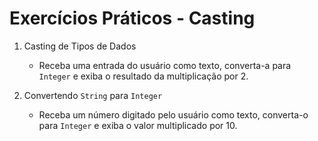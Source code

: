 # Exercícios Práticos - Casting

1. Casting de Tipos de Dados
    - Receba uma entrada do usuário como texto, converta-a para `Integer` e exiba o resultado da multiplicação por 2.

1. Convertendo `String` para `Integer`
    - Receba um número digitado pelo usuário como texto, converta-o para `Integer` e exiba o valor multiplicado por 10.    